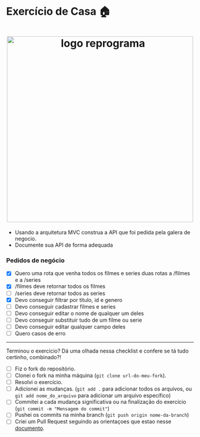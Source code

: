 # Exercício de Casa 🏠 

<h1 align="center">
  <img src="../../assets/paraolar.png" alt="logo reprograma" width="500">
</h1>

- Usando a arquitetura MVC construa a API  que foi pedida pela galera de negocio.
- Documente sua API de forma adequada

### Pedidos de negócio
- [x] Quero uma rota que venha todos os filmes e series
duas rotas a /filmes e a /series
- [x] /filmes deve retornar todos os filmes
- [ ] /series deve retornar todos as series
- [x] Devo conseguir filtrar por titulo, id e genero
- [ ] Devo conseguir cadastrar filmes e series
- [ ] Devo conseguir editar o nome de qualquer um deles
- [ ] Devo conseguir substituir tudo de um filme ou serie
- [ ] Devo conseguir editar qualquer campo deles
- [ ] Quero casos de erro
---

Terminou o exercício? Dá uma olhada nessa checklist e confere se tá tudo certinho, combinado?!

- [ ] Fiz o fork do repositório.
- [ ] Clonei o fork na minha máquina (`git clone url-do-meu-fork`).
- [ ] Resolvi o exercício.
- [ ] Adicionei as mudanças. (`git add .` para adicionar todos os arquivos, ou `git add nome_do_arquivo` para adicionar um arquivo específico)
- [ ] Commitei a cada mudança significativa ou na finalização do exercício (`git commit -m "Mensagem do commit"`)
- [ ] Pushei os commits na minha branch (`git push origin nome-da-branch`)
- [ ] Criei um Pull Request seguindo as orientaçoes que estao nesse [documento](https://github.com/mflilian/repo-example/blob/main/exercicios/para-casa/instrucoes-pull-request.md).
